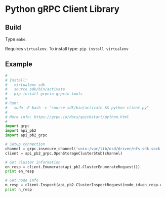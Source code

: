 # Python gRPC Client Library

## Build

Type `make`.

Requires `virtualenv`. To install type: `pip install virtualenv`

## Example

```python
#
# Install:
#   virtualenv sdk
#   source sdk/bin/activate
#   pip install grpcio grpcio-tools
#
# Run:
#   sudo -E bash -c "source sdk/bin/activate && python client.py"
#
# More info: https://grpc.io/docs/quickstart/python.html
#
import grpc
import api_pb2
import api_pb2_grpc

# Setup connection
channel = grpc.insecure_channel('unix:/var/lib/osd/driver/nfs-sdk.sock')
client = api_pb2_grpc.OpenStorageClusterStub(channel)

# Get cluster information
en_resp = client.Enumerate(api_pb2.ClusterEnumerateRequest())
print en_resp

# Get node info
n_resp = client.Inspect(api_pb2.ClusterInspectRequest(node_id=en_resp.cluster.nodes[0].id))
print n_resp
```

